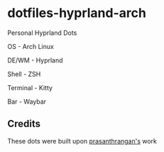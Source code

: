 # dotfiles-hyprland-arch
Personal Hyprland Dots

OS - Arch Linux

DE/WM - Hyprland

Shell - ZSH

Terminal - Kitty

Bar - Waybar

## Credits

These dots were built upon [prasanthrangan's](https://github.com/prasanthrangan)
work
